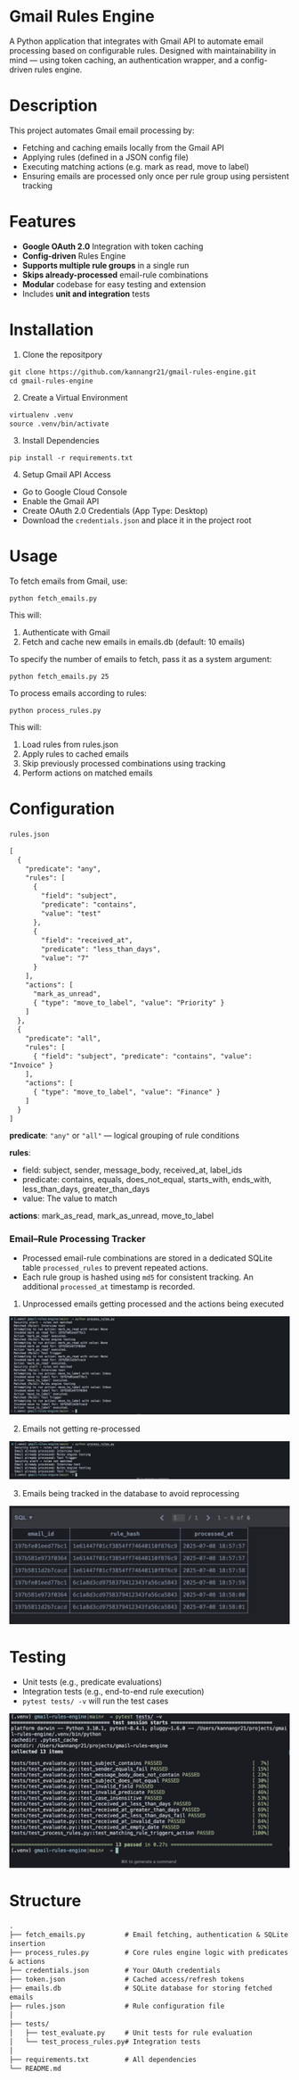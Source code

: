 # Gmail Rules Engine

A Python application that integrates with Gmail API to automate email processing based on configurable rules. Designed with maintainability in mind — using token caching, an authentication wrapper, and a config-driven rules engine.

# Description

This project automates Gmail email processing by:
- Fetching and caching emails locally from the Gmail API
- Applying rules (defined in a JSON config file)
- Executing matching actions (e.g. mark as read, move to label)
- Ensuring emails are processed only once per rule group using persistent tracking

# Features

- **Google OAuth 2.0** Integration with token caching
- **Config-driven** Rules Engine
- **Supports multiple rule groups** in a single run
- **Skips already-processed** email-rule combinations
- **Modular** codebase for easy testing and extension
- Includes **unit and integration** tests

# Installation

1. Clone the repositpory
```
git clone https://github.com/kannangr21/gmail-rules-engine.git
cd gmail-rules-engine
```

2. Create a Virtual Environment
```
virtualenv .venv
source .venv/bin/activate 
```

3. Install Dependencies
```
pip install -r requirements.txt
```

4. Setup Gmail API Access
- Go to Google Cloud Console
- Enable the Gmail API
- Create OAuth 2.0 Credentials (App Type: Desktop)
- Download the `credentials.json` and place it in the project root

# Usage
To fetch emails from Gmail, use:
```
python fetch_emails.py
```
This will:
1. Authenticate with Gmail
2. Fetch and cache new emails in emails.db (default: 10 emails)

To specify the number of emails to fetch, pass it as a system argument:
```
python fetch_emails.py 25
```

To process emails according to rules:
```
python process_rules.py
```
This will:
1. Load rules from rules.json
2. Apply rules to cached emails
3. Skip previously processed combinations using tracking  
4. Perform actions on matched emails

# Configuration

`rules.json`
```
[
  {
    "predicate": "any",
    "rules": [
      {
        "field": "subject",
        "predicate": "contains",
        "value": "test"
      },
      {
        "field": "received_at",
        "predicate": "less_than_days",
        "value": "7"
      }
    ],
    "actions": [
      "mark_as_unread",
      { "type": "move_to_label", "value": "Priority" }
    ]
  },
  {
    "predicate": "all",
    "rules": [
      { "field": "subject", "predicate": "contains", "value": "Invoice" }
    ],
    "actions": [
      { "type": "move_to_label", "value": "Finance" }
    ]
  }
]
```
**predicate**: `"any"` or `"all"` — logical grouping of rule conditions

**rules**: 
- field: subject, sender, message_body, received_at, label_ids
- predicate: contains, equals, does_not_equal, starts_with, ends_with, less_than_days, greater_than_days
- value: The value to match

**actions**: mark_as_read, mark_as_unread, move_to_label

### Email–Rule Processing Tracker

- Processed email-rule combinations are stored in a dedicated SQLite table `processed_rules` to prevent repeated actions. 
- Each rule group is hashed using `md5` for consistent tracking. An additional `processed_at` timestamp is recorded.

1. Unprocessed emails getting processed and the actions being executed  

![Unprocessed Email Processing](./screenshots/unprocessed.png)

2. Emails not getting re-processed

![Avoiding reprocessing of emails](./screenshots/processed.png)

3. Emails being tracked in the database to avoid reprocessing

![Process Rules Table](./screenshots/processed_rules.png)

# Testing

- Unit tests (e.g., predicate evaluations)
- Integration tests (e.g., end-to-end rule execution)  
- `pytest tests/ -v` will run the test cases  

![Test cases](./screenshots/tests_screenshot.png)

# Structure
```
.
├── fetch_emails.py          # Email fetching, authentication & SQLite insertion
├── process_rules.py         # Core rules engine logic with predicates & actions
├── credentials.json         # Your OAuth credentials
├── token.json               # Cached access/refresh tokens
├── emails.db                # SQLite database for storing fetched emails
├── rules.json               # Rule configuration file
│
├── tests/
│   ├── test_evaluate.py     # Unit tests for rule evaluation
│   └── test_process_rules.py# Integration tests
│
├── requirements.txt         # All dependencies
└── README.md
```
